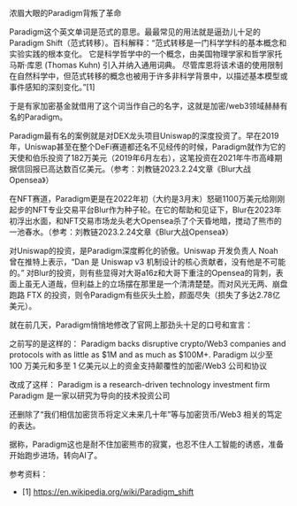 
浓眉大眼的Paradigm背叛了革命


Paradigm这个英文单词是范式的意思。最最常见的用法就是逼劲儿十足的Paradigm Shift（范式转移）。百科解释：“范式转移是一门科学学科的基本概念和实验实践的根本变化。 它是科学哲学中的一个概念，由美国物理学家和哲学家托马斯·库恩 (Thomas Kuhn) 引入并纳入通用词典。 尽管库恩将该术语的使用限制在自然科学中，但范式转移的概念也被用于许多非科学背景中，以描述基本模型或事件感知的深刻变化。”[1]

于是有家加密基金就借用了这个词当作自己的名字，这就是加密/web3领域赫赫有名的Paradigm。

Paradigm最有名的案例就是对DEX龙头项目Uniswap的深度投资了。早在2019年，Uniswap甚至在整个DeFi赛道都还名不见经传的时候，Paradigm就作为它的天使和伯乐投资了182万美元（2019年6月左右），这笔投资在2021年牛市高峰期据信回报已高达数百亿美元。（参考：刘教链2023.2.24文章《Blur大战Opensea》）

在NFT赛道，Paradigm更是在2022年初（大约是3月末）怒砸1100万美元给刚刚起步的NFT专业交易平台Blur作为种子轮。在它的帮助和见证下，Blur在2023年初浮出水面，和NFT交易市场龙头老大Opensea杀了个天昏地暗，搅动了熊市的一池春水。（参考：刘教链2023.2.24文章《Blur大战Opensea》）

对Uniswap的投资，是Paradigm深度孵化的骄傲。Uniswap 开发负责人 Noah 曾在推特上表示，“Dan 是 Uniswap v3 机制设计的核心贡献者，没有他是不可能的。” 对Blur的投资，则有些显得对大哥a16z和大哥下重注的Opensea的背刺，表面上虽无人道哉，但利益上的立场摆在那里是一个清清楚楚。而对风光无两、崩盘跑路 FTX 的投资，则令Paradigm有些灰头土脸，颜面尽失（损失了多达2.78亿美元）。

就在前几天，Paradigm悄悄地修改了官网上那劲头十足的口号和宣言：

之前写的是这样的：
Paradigm backs disruptive crypto/Web3 companies and protocols with as little as $1M and as much as $100M+.
Paradigm 以少至 100 万美元和多至 1 亿美元以上的资金支持颠覆性的加密/Web3 公司和协议

改成了这样：
Paradigm is a research-driven technology investment firm
Paradigm 是一家以研究为导向的技术投资公司

还删除了“我们相信加密货币将定义未来几十年”等与加密货币/Web3 相关的笃定的表达。

据称，Paradigm这也是耐不住加密熊市的寂寞，也忍不住人工智能的诱惑，准备开始跑步进场，转向AI了。

参考资料：
- [1] https://en.wikipedia.org/wiki/Paradigm_shift

